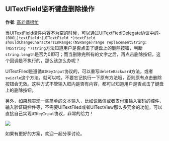 UITextField监听键盘删除操作
----------
**作者**: [高老师很忙](https://weibo.com/517082456)

当UITextField控件内容不为空的时候，可以通过UITextFiedlDelegate协议中的`-(BOOL)textField:(UITextField *)textField shouldChangeCharactersInRange:(NSRange)range replacementString:(NSString *)string`方法知道用户是否点击了键盘上的删除按钮，判断`string.length`是否为0即可；而当删除完所有的文字之后，再点击删除按钮，这个回调是不执行的，那么该怎么办呢？

UITextFiled是遵循`UIKeyInput`协议的，可以重写`deleteBackward`方法，或者`swizzle`这个方法，就可以啦，不要忘记执行一下原有方法哦，否则原有点击删除按钮会无效。这种方式不管输入框内是否有内容，都可以知道用户是否点击了键盘上的删除按钮。

另外，如果想实现一些简单的文本输入，比如说微信或者支付宝输入密码的控件，输入验证码控件等，不需要UITextFiled或者UITextView那么多冗余的功能，可以直接自己实现`UIKeyInput`协议，非常的给力！

![](https://github.com/awesome-tips/iOS-Tips/blob/master/images/2019/02/3-1.png)

如果有更好的方案，欢迎一起分享讨论。




